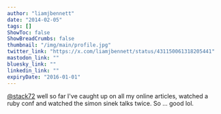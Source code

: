 ```yaml
---
author: "liamjbennett"
date: "2014-02-05"
tags: []
ShowToc: false
ShowBreadCrumbs: false
thumbnail: "/img/main/profile.jpg"
twitter_link: "https://x.com/liamjbennett/status/431150061318205441"
mastodon_link: ""
bluesky_link: ""
linkedin_link: ""
expiryDate: "2016-01-01"
---
```


[@stack72](https://x.com/stack72) well so far I've caught up on all my online articles, watched a ruby conf and watched the simon sinek talks twice. So ... good lol.

